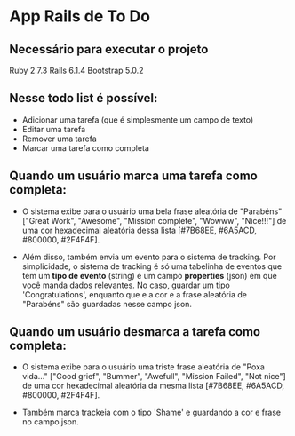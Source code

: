 # App Rails de To Do

## Necessário para executar o projeto
  Ruby  2.7.3
  Rails 6.1.4
  Bootstrap 5.0.2
  
## Nesse todo list é possível:
* Adicionar uma tarefa (que é simplesmente um campo de texto)
* Editar uma tarefa
* Remover uma tarefa
* Marcar uma tarefa como completa

## Quando um usuário **marca** uma tarefa como completa:
* O sistema exibe para o usuário uma bela frase aleatória de "Parabéns" ["Great Work", "Awesome", "Mission complete", "Wowww", "Nice!!!"] de uma cor hexadecimal aleatória dessa lista [#7B68EE, #6A5ACD, #800000, #2F4F4F].

* Além disso, também envia um evento para o sistema de tracking. Por simplicidade, o sistema de tracking é só uma tabelinha de eventos que tem um **tipo de evento** (string) e um campo **properties** (json) em que você manda dados relevantes. No caso, guardar um tipo 'Congratulations', enquanto que e a cor e a frase aleatória de "Parabéns" são guardadas nesse campo json.

## Quando um usuário **desmarca** a tarefa como completa:
* O sistema exibe para o usuário uma triste frase aleatória de "Poxa vida..." ["Good grief", "Bummer", "Awefull", "Mission Failed", "Not nice"] de uma cor hexadecimal aleatória da mesma lista [#7B68EE, #6A5ACD, #800000, #2F4F4F].

* Também marca trackeia com o tipo 'Shame' e guardando a cor e frase no campo json.